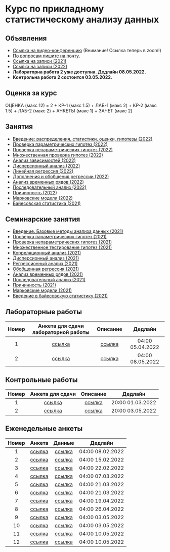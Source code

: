# Курс по прикладному статистическому анализу данных

## Объявления
* [Ссылка на видео-конференцию](https://us06web.zoom.us/j/86800620890?pwd=ZThTa1hDSnJnMzlWKzdiUERYQlRIZz09) (Внимание! Ссылка теперь в zoom!)
* [По вопросам пишите на почту.](mailto:psad@phystech.edu)
* [Ссылка на записи (2021)](https://youtube.com/playlist?list=PLk4h7dmY2eYEdKleN2_pwDBFwW0oX-pDl)
* [Ссылка на записи (2022)](https://www.youtube.com/playlist?list=PLk4h7dmY2eYHf9yt5K2781NGhLZXv9y_q)
* **Лабораторна работа 2 уже доступна. Дедлайн 08.05.2022.**
* **Контрольна работа 2 состоится 03.05.2022.**

## Оценка за курс
ОЦЕНКА (макс 12) = 2 + КР-1 (макс 1.5) +	ЛАБ-1 (макс 2)	+ КР-2 (макс 1.5) + ЛАБ-2 (макс 2)	+ АНКЕТЫ (макс 1)	+ ЗАЧЕТ (макс 2)


## Занятия
* [Введение: распределения, статистики, оценки, гипотезы (2022)](slides/lecture_1_intro.pdf)
* [Проверка параметрических гипотез (2022)](slides/lecture_2_ht.pdf)
* [Проверка непараметрических гипотез (2022)](slides/lecture_3_nonparam.pdf)
* [Множественная проверка гипотез (2022)](slides/lecture_4_mht.pdf)
* [Анализ зависимостей (2022)](slides/lecture_5_corr.pdf)
* [Дисперсионный анализ (2022)](slides/lecture_6_anova.pdf)
* [Линейная регрессия (2022)](slides/l_7_linreg.pdf)
* [Дополнения и обобщения регрессии (2022)](slides/l_8_otherreg.pdf)
* [Анализ временных рядов (2022)](slides/lecture_9_ts.pdf)
* [Последовательный анализ (2022)](slides/l_10_seq.pdf)
* [Причинность (2022)](slides/l_11_caus.pdf)
* [Марковские модели (2022)](slides/l_12_hmm.pdf)
* [Байесовская статистика (2021)](slides/lecture_13_bayes.pdf)

## Семинарские занятия
* [Введение. Базовые методы анализа данных (2021)](seminars/sem1/main.ipynb)
* [Проверка параметрических гипотез (2021)](seminars/sem2/main.ipynb)
* [Проверка непараметрических гипотез (2021)](seminars/sem3/main.ipynb)
* [Множественное тестирование гипотез (2021)](seminars/sem4/main.ipynb)
* [Корреляционный анализ (2021)](seminars/sem5/main.ipynb)
* [Дисперсионный анализ (2021)](seminars/sem6/main.ipynb)
* [Регрессионный анализ (2021)](seminars/sem7/main.ipynb)
* [Обобщенная регрессия (2021)](seminars/sem8/main.ipynb)
* [Анализ временных рядов (2021)](seminars/sem9/main.ipynb)
* [Последовательный анализ (2021)](seminars/sem10/main.ipynb)
* [Причинность (2021)](seminars/sem11/main.ipynb)
* [Марковские модели (2021)](seminars/sem12/main.ipynb)
* [Введение в байесовскую статистику (2021)](seminars/sem13/main.ipynb)

## Лабораторные работы
| Номер | Анкета для сдачи лабораторной работы             | Описание                   | Дедлайн            |
| :---: | :----------------------------------------------: | :------------------------: | :----------------: |
| 1     | [ссылка](https://forms.gle/mMUtxvQ1fUzPQVgT9)    | [ссылка](labs/lab1)        | 04:00 05.04.2022   |
| 2     | [ссылка](https://docs.google.com/forms/d/e/1FAIpQLSc9hWgUGTMh3esdUQA8UgdYBpw1ZF-DGKrQBvGdNjWLo6dnMA/viewform?usp=sf_link)    | [ссылка](labs/lab2)        | 04:00 08.05.2022   |

## Контрольные работы
| Номер | Анкета для сдачи             | Описание                   | Дедлайн            |
| :---: | :----------------------------------------------: | :------------------------: | :----------------: |
| 1     | [ссылка](https://forms.gle/KM4grDVvD4VsrJQYA)   | [ссылка](https://colab.research.google.com/github/Intelligent-Systems-Phystech/psad/blob/master/tests/test-1.ipynb)        | 20:00 01.03.2022   |
| 2     | [ссылка](https://docs.google.com/forms/d/e/1FAIpQLSdK7eUrvV4DetOPCvJwgMkAdb8-Aa8TnwFMTrpkN1lThnO89g/viewform?usp=sf_link)   | [ссылка](https://colab.research.google.com/github/Intelligent-Systems-Phystech/psad/blob/master/tests/test-2.ipynb)        | 20:00 03.05.2022   |

## Еженедельные анкеты
| Номер   | Анкета                                           | Данные                     | Дедлайн            |
| :-----: | :----------------------------------------------: | :------------------------: | :----------------: |
| 1       |   [ссылка](https://forms.gle/XsigMqk8PM4XuTcj8)  | [ссылка](https://github.com/Intelligent-Systems-Phystech/psad/tree/master/hometask/sem1/) | 04:00 08.02.2022 |
| 2       |   [ссылка](https://forms.gle/jpxiEANEFT9p1mo96)  | [ссылка](https://github.com/Intelligent-Systems-Phystech/psad/tree/master/hometask/sem2/) | 04:00 15.02.2022 |
| 3       |   [ссылка](https://forms.gle/c4S4Y4xDv7S982tr9)  | [ссылка](https://colab.research.google.com/github/Intelligent-Systems-Phystech/psad/blob/master/hometask/sem3.ipynb) | 04:00 22.02.2022 |
| 4       |   [ссылка](https://forms.gle/e5Ni9o9cEizWw6848)  | [ссылка](https://colab.research.google.com/github/Intelligent-Systems-Phystech/psad/blob/master/hometask/sem4.ipynb) | 04:00 07.03.2022 |
| 5       |   [ссылка](https://forms.gle/TXnpJMTgxWTQcEsb9)  | [ссылка](https://colab.research.google.com/github/Intelligent-Systems-Phystech/psad/blob/master/hometask/sem5.ipynb) | 04:00 21.03.2022 |
| 6       |   [ссылка](https://forms.gle/FgLhCx2eD6PJJ77B6)  | [ссылка](https://colab.research.google.com/github/Intelligent-Systems-Phystech/psad/blob/master/hometask/sem6.ipynb) | 04:00 21.03.2022 |
| 7       |   [ссылка](https://forms.gle/hwfscb5X2sYJQqDv6)  | [ссылка](https://colab.research.google.com/github/Intelligent-Systems-Phystech/psad/blob/master/hometask/sem7.ipynb) | 04:00 19.04.2022 |
| 8       |   [ссылка](https://docs.google.com/forms/d/e/1FAIpQLSdKettetVtgzIQ8nspAJEbFcUHs8Ufyf2eo9SsCr6A7UYOIJw/viewform?usp=sf_link)  | [ссылка](https://colab.research.google.com/github/Intelligent-Systems-Phystech/psad/blob/master/hometask/sem8.ipynb) | 04:00 26.04.2022 |
| 9       |   [ссылка](https://docs.google.com/forms/d/e/1FAIpQLSdOQ4kFIw92skCdJVvIck0YRwqRskmi-4goy1Ez-HPG6xpHbg/viewform?usp=sf_link)  | [ссылка](https://colab.research.google.com/github/Intelligent-Systems-Phystech/psad/blob/master/hometask/sem9.ipynb) | 04:00 03.05.2022 |
| 10       |   [ссылка](https://docs.google.com/forms/d/e/1FAIpQLSd629c5XL6BCjpKoHmBhQvejQwBhFIy_O88M4aBrwpyCGvMXQ/viewform?usp=sf_link)  | [ссылка](https://colab.research.google.com/github/Intelligent-Systems-Phystech/psad/blob/master/hometask/sem10.ipynb) | 04:00 03.05.2022 |
| 11       |   [ссылка](https://docs.google.com/forms/d/e/1FAIpQLSdGK06RqZu1T3O0WMjmIKnd6MaG0YxfZfptPaKrwr9wmFn1_g/viewform?usp=sf_link)  | [ссылка](https://colab.research.google.com/github/Intelligent-Systems-Phystech/psad/blob/master/hometask/sem11.ipynb) | 04:00 10.05.2022 |
| 12       |   [ссылка](https://docs.google.com/forms/d/e/1FAIpQLSdiSZtoth_duLG_dGare_7UZV7VbHe5t2jEq4JPqREWp5Gz-g/viewform?usp=sf_link)  | [ссылка](https://colab.research.google.com/github/Intelligent-Systems-Phystech/psad/blob/master/hometask/sem12.ipynb) | 04:00 10.05.2022 |
